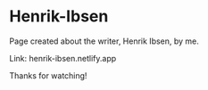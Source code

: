 # Henrik-Ibsen

Page created about the writer, Henrik Ibsen, by me. 

Link: henrik-ibsen.netlify.app

Thanks for watching!
